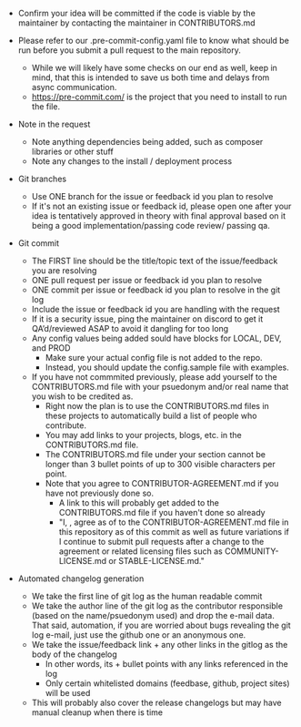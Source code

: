 * Confirm your idea will be committed if the code is viable by the maintainer by contacting the maintainer in CONTRIBUTORS.md

* Please refer to our .pre-commit-config.yaml file to know what should be run before you submit a pull request to the main repository.
    * While we will likely have some checks on our end as well, keep in mind, that this is intended to save us both time and delays from async communication.
    * https://pre-commit.com/ is the project that you need to install to run the file.

* Note in the request
    * Note anything dependencies being added, such as composer libraries or other stuff
    * Note any changes to the install / deployment process

* Git branches
    * Use ONE branch for the issue or feedback id you plan to resolve
    * If it's not an existing issue or feedback id, please open one after your idea is tentatively approved in theory with final approval based on it being a good implementation/passing code review/ passing qa.

* Git commit
    * The FIRST line should be the title/topic text of the issue/feedback you are resolving
    * ONE pull request per issue or feedback id you plan to resolve
    * ONE commit per issue or feedback id you plan to resolve in the git log
    * Include the issue or feedback id you are handling with the request
    * If it is a security issue, ping the maintainer on discord to get it QA’d/reviewed ASAP to avoid it dangling for too long
    * Any config values being added sould have blocks for LOCAL, DEV, and PROD
        * Make sure your actual config file is not added to the repo.
        * Instead, you should update the config.sample file with examples.
    * If you have not commmited previously, please add yourself to the CONTRIBUTORS.md file with your psuedonym and/or real name that you wish to be credited as.
        * Right now the plan is to use the CONTRIBUTORS.md files in these projects to automatically build a list of people who contribute.
        * You may add links to your projects, blogs, etc. in the CONTRIBUTORS.md file.
        * The CONTRIBUTORS.md file under your section cannot be longer than 3 bullet points of up to 300 visible characters per point.            
        * Note that you agree to CONTRIBUTOR-AGREEMENT.md if you have not previously done so.
            * A link to this will probably get added to the CONTRIBUTORS.md file if you haven't done so already
            * "I, <psuedonym or real name>, agree as of <date> to the CONTRIBUTOR-AGREEMENT.md file in this repository as of this commit as well as future variations if I continue to submit pull requests after a change to the agreement or related licensing files such as COMMUNITY-LICENSE.md or STABLE-LICENSE.md."

* Automated changelog generation
    * We take the first line of git log as the human readable commit
    * We take the author line of the git log as the contributor responsible (based on the name/psuedonym used) and drop the e-mail data. That said, automation, if you are worried about bugs revealing the git log e-mail, just use the github one or an anonymous one.
    * We take the issue/feedback link + any other links in the gitlog as the body of the changelog
        * In other words, its <topic> + bullet points with any links referenced in the log
        * Only certain whitelisted domains (feedbase, github, project sites) will be used
    * This will probably also cover the release changelogs but may have manual cleanup when there is time
    